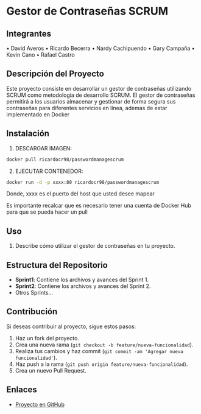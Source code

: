 # Gestor de Contraseñas SCRUM

## Integrantes
• David Averos
• Ricardo Becerra
• Nardy Cachipuendo
• Gary Campaña
• Kevin Cano
• Rafael Castro

## Descripción del Proyecto
Este proyecto consiste en desarrollar un gestor de contraseñas utilizando SCRUM como metodología de desarrollo SCRUM. El gestor de contraseñas permitirá a los usuarios almacenar y gestionar de forma segura sus contraseñas para diferentes servicios en línea, ademas de estar implementado en Docker

## Instalación

1. DESCARGAR IMAGEN:

```bash
docker pull ricardocr98/passwordmanagescrum
```

2. EJECUTAR CONTENEDOR:
```bash
docker run -d -p xxxx:80 ricardocr98/passwordmanagescrum
```
Donde, xxxx es el puerto del host que usted desee mapear

Es importante recalcar que es necesario tener una cuenta de Docker Hub para que se pueda hacer un pull

## Uso
1. Describe cómo utilizar el gestor de contraseñas en tu proyecto.

## Estructura del Repositorio
- **Sprint1**: Contiene los archivos y avances del Sprint 1.
- **Sprint2**: Contiene los archivos y avances del Sprint 2.
- Otros Sprints...

## Contribución
Si deseas contribuir al proyecto, sigue estos pasos:
1. Haz un fork del proyecto.
2. Crea una nueva rama (`git checkout -b feature/nueva-funcionalidad`).
3. Realiza tus cambios y haz commit (`git commit -am 'Agregar nueva funcionalidad'`).
4. Haz push a la rama (`git push origin feature/nueva-funcionalidad`).
5. Crea un nuevo Pull Request.


## Enlaces
- [Proyecto en GitHub](https://github.com/6DUDU9/Password-Manage-SCRUM)
